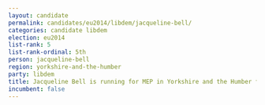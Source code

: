 ```yaml
---
layout: candidate
permalink: candidates/eu2014/libdem/jacqueline-bell/
categories: candidate libdem
election: eu2014
list-rank: 5
list-rank-ordinal: 5th
person: jacqueline-bell
region: yorkshire-and-the-humber
party: libdem
title: Jacqueline Bell is running for MEP in Yorkshire and the Humber for the Liberal Democrats
incumbent: false
---
```

